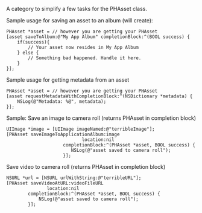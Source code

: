 A category to simplify a few tasks for the PHAsset class. 

Sample usage for saving an asset to an album (will create):

```
PHAsset *asset = // however you are getting your PHAsset
[asset saveToAlbum:@"My App Album" completionBlock:^(BOOL success) {
    if(success){
        // Your asset now resides in My App Album
    } else {
        // Something bad happened. Handle it here.
    }
}];
```

Sample usage for getting metadata from an asset

```
PHAsset *asset = // however you are getting your PHAsset
[asset requestMetadataWithCompletionBlock:^(NSDictionary *metadata) {
    NSLog(@"Metadata: %@", metadata);
}];
```

Sample: Save an image to camera roll (returns PHAsset in completion block)

```
UIImage *image = [UIImage imageNamed:@"terribleImage"];
[PHAsset saveImageToApplicationAlbum:image 
                            location:nil 
                     completionBlock:^(PHAsset *asset, BOOL success) {
                        NSLog(@"asset saved to camera roll");
                     }];
```

Save video to camera roll (returns PHAsset in completion block)

```
NSURL *url = [NSURL urlWithString:@"terribleURL"];
[PHAsset saveVideoAtURL:videoFileURL 
               location:nil 
        completionBlock:^(PHAsset *asset, BOOL success) {
            NSLog(@"asset saved to camera roll");
        }];
```



